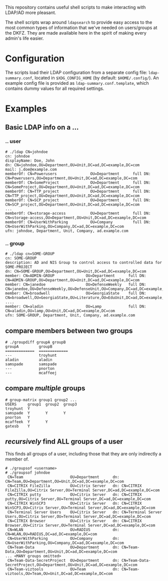 This repository contains useful shell scripts to make interacting with LDAP/AD more pleasant.

The shell scripts wrap around `ldapsearch` to provide easy access to the most common types of information that we've needed on users/groups at the DKFZ.
They are made available here in the spirit of making every admin's life easier.

# Configuration

The scripts load their LDAP configuration from a separate config file: `ldap-summary.conf`, located in `$XDG_CONFIG_HOME` (by default: `$HOME/.config/`).
An example config file is provided as `ldap-summary.conf.template`, which contains dummy values for all required settings.

# Examples

## Basic LDAP info on a ...
### .. user
```
# ./ldap CN=johndoe
cn: johndoe
displayName: Doe, John
dn: CN=johndoe,OU=Department,OU=Unit,DC=ad,DC=example,DC=com
mail: j.doe@example.com
memberOf: CN=Powerusers               OU=Department      full DN: CN=Powerusers,OU=Department,OU=Unit,DC=ad,DC=example,DC=com
memberOf: CN=SomeProject              OU=Department      full DN: CN=SomeProject,OU=Department,OU=Unit,DC=ad,DC=example,DC=com
memberOf: CN=TTP_project              OU=Department      full DN: CN=TTP_project,OU=Department,OU=Unit,DC=ad,DC=example,DC=com
memberOf: CN=SCP_project              OU=Department      full DN: CN=SCP_project,OU=Department,OU=Unit,DC=ad,DC=example,DC=com
...
memberOf: CN=storage-access           OU=Department      full DN: CN=storage-access,OU=Department,OU=Unit,DC=ad,DC=example,DC=com
memberOf: CN=UserWithParking          OU=Company         full DN: CN=UserWithParking,OU=Company,DC=ad,DC=example,DC=com
ufn: johndoe, Department, Unit, Company, ad.example.com
```
### .. group
```
# ./ldap cn=SOME-GROUP
cn: SOME-GROUP
description: AD and NIS Group to control access to controlled data for SOME-PROJECT
dn: CN=SOME-GROUP,OU=Department,OU=Unit,DC=ad,DC=example,DC=com
member: CN=ADMIN-GROUP              OU=Department      full DN: CN=ADMIN-GROUP,OU=Department,OU=Unit,DC=ad,DC=example,DC=com
member: CN=janedoe                  OU=DefenseWeekly   full DN: CN=janedoe,OU=DefenseWeekly,OU=DefenseUnit,OU=Company,DC=ad,DC=example,DC=com
member: CN=broadwell                OU=GeorgiaState    full DN: CN=broadwell,OU=GeorgiaState,OU=Literature,OU=EduUnit,DC=ad,DC=example,DC=com
....
member: CN=aladin                   OU=Lamp            full DN: CN=aladin,OU=lamp,OU=Unit,DC=ad,DC=example,DC=com
ufn: SOME-GROUP, Department, Unit, Company, ad.example.com

```


## compare members between two groups
```
# ./groupdiff groupA groupB
groupA         groupB
=============  =============
---            troyhunt
aladin         aladin
samspade       samspade
---            pnorton
---            mcaffeej
```

## compare _multiple_ groups
```
# group-matrix group1 group2 ...
USERS     group1  group2  group3
troyhunt  Y
samspade  Y       Y       Y
pnorton   Y
mcaffeek  Y       Y
gatesb    Y
```

## _recursively_ find ALL groups of a user ##
This finds all groups of a user, including those that they are only indirectly a member of.
```
# ./groupsof <username>
# ./groupsof johndoe
 CN=Team                     OU=Department      dn: CN=Team,OU=Department,OU=Unit,DC=ad,DC=example,DC=com
 CN=CITRIX FileZilla         OU=Citrix Server   dn: CN=CITRIX FileZilla,OU=Citrix Server,OU=Terminal Server,DC=ad,DC=example,DC=com
 CN=CITRIX putty             OU=Citrix Server   dn: CN=CITRIX putty,OU=Citrix Server,OU=Terminal Server,DC=ad,DC=example,DC=com
 CN=CITRIX WinSCP3           OU=Citrix Server   dn: CN=CITRIX WinSCP3,OU=Citrix Server,OU=Terminal Server,DC=ad,DC=example,DC=com
 CN=Terminal Server Users    OU=Citrix Server   dn: CN=Terminal Server Users,OU=Citrix Server,OU=Terminal Server,DC=ad,DC=example,DC=com
 CN=CITRIX Browser           OU=Citrix Server   dn: CN=CITRIX Browser,OU=Citrix Server,OU=Terminal Server,DC=ad,DC=example,DC=com
 CN=WLAN                     OU=RADIUS          dn: CN=WLAN,OU=RADIUS,DC=ad,DC=example,DC=com
 CN=UserWithParking          OU=Company         dn: CN=UserWithParking,OU=Company,DC=ad,DC=example,DC=com
 CN=Team-Data                OU=Department      dn: CN=Team-Data,OU=Department,OU=Unit,DC=ad,DC=example,DC=com
... <MANY groups omitted>
 CN=Team-Data-SecretProject  OU=Department      dn: CN=Team-Data-SecretProject,OU=Department,OU=Unit,DC=ad,DC=example,DC=com
 CN=Team-viztools            OU=Team            dn: CN=Team-viztools,OU=Team,OU=Unit,DC=ad,DC=example,DC=com
```
